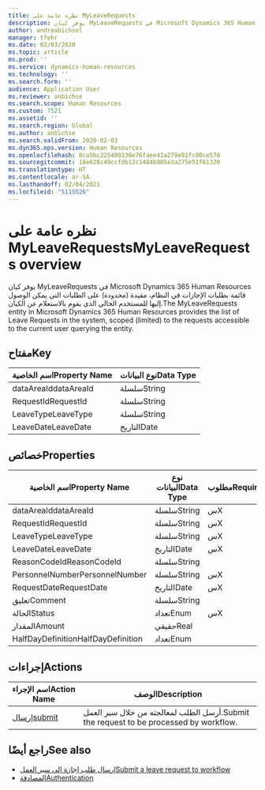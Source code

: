 ```yaml
---
title: نظره عامة على MyLeaveRequests
description: يوفر كيان MyLeaveRequests في Microsoft Dynamics 365 Human Resources قائمة بطلبات الإجازات في النظام، مقيدة (محدودة) على الطلبات التي يمكن الوصول إليها للمستخدم الحالي الذي يقوم بالاستعلام عن الكيان.
author: andreabichsel
manager: tfehr
ms.date: 02/03/2020
ms.topic: article
ms.prod: ''
ms.service: dynamics-human-resources
ms.technology: ''
ms.search.form: ''
audience: Application User
ms.reviewer: anbichse
ms.search.scope: Human Resources
ms.custom: 7521
ms.assetid: ''
ms.search.region: Global
ms.author: anbichse
ms.search.validFrom: 2020-02-03
ms.dyn365.ops.version: Human Resources
ms.openlocfilehash: 0ca5bc225400338e76faee41a279e91fc00ce570
ms.sourcegitcommit: 18e626c49ccfdb12c1484b985e3a275e51f61320
ms.translationtype: HT
ms.contentlocale: ar-SA
ms.lasthandoff: 02/04/2021
ms.locfileid: "5115526"
---
```

# <a name="myleaverequests-overview"></a><span data-ttu-id="b745c-103">نظره عامة على MyLeaveRequests</span><span class="sxs-lookup"><span data-stu-id="b745c-103">MyLeaveRequests overview</span></span>

<span data-ttu-id="b745c-104">يوفر كيان MyLeaveRequests في Microsoft Dynamics 365 Human Resources قائمة بطلبات الإجازات في النظام، مقيدة (محدودة) على الطلبات التي يمكن الوصول إليها للمستخدم الحالي الذي يقوم بالاستعلام عن الكيان.</span><span class="sxs-lookup"><span data-stu-id="b745c-104">The MyLeaveRequests entity in Microsoft Dynamics 365 Human Resources provides the list of Leave Requests in the system, scoped (limited) to the requests accessible to the current user querying the entity.</span></span>

## <a name="key"></a><span data-ttu-id="b745c-105">مفتاح</span><span class="sxs-lookup"><span data-stu-id="b745c-105">Key</span></span>

  | <span data-ttu-id="b745c-106">اسم الخاصية</span><span class="sxs-lookup"><span data-stu-id="b745c-106">Property Name</span></span> | <span data-ttu-id="b745c-107">نوع البيانات</span><span class="sxs-lookup"><span data-stu-id="b745c-107">Data Type</span></span> |
  |---------------|-----------|
  | <span data-ttu-id="b745c-108">dataAreaId</span><span class="sxs-lookup"><span data-stu-id="b745c-108">dataAreaId</span></span>    | <span data-ttu-id="b745c-109">سلسلة</span><span class="sxs-lookup"><span data-stu-id="b745c-109">String</span></span>    |
  | <span data-ttu-id="b745c-110">RequestId</span><span class="sxs-lookup"><span data-stu-id="b745c-110">RequestId</span></span>     | <span data-ttu-id="b745c-111">سلسلة</span><span class="sxs-lookup"><span data-stu-id="b745c-111">String</span></span>    |
  | <span data-ttu-id="b745c-112">LeaveType</span><span class="sxs-lookup"><span data-stu-id="b745c-112">LeaveType</span></span>     | <span data-ttu-id="b745c-113">سلسلة</span><span class="sxs-lookup"><span data-stu-id="b745c-113">String</span></span>    |
  | <span data-ttu-id="b745c-114">LeaveDate</span><span class="sxs-lookup"><span data-stu-id="b745c-114">LeaveDate</span></span>     | <span data-ttu-id="b745c-115">التاريخ</span><span class="sxs-lookup"><span data-stu-id="b745c-115">Date</span></span>      |
  
## <a name="properties"></a><span data-ttu-id="b745c-116">خصائص</span><span class="sxs-lookup"><span data-stu-id="b745c-116">Properties</span></span>

  | <span data-ttu-id="b745c-117">اسم الخاصية</span><span class="sxs-lookup"><span data-stu-id="b745c-117">Property Name</span></span>     | <span data-ttu-id="b745c-118">نوع البيانات</span><span class="sxs-lookup"><span data-stu-id="b745c-118">Data Type</span></span> | <span data-ttu-id="b745c-119">مطلوب</span><span class="sxs-lookup"><span data-stu-id="b745c-119">Required</span></span> |
  |-------------------|-----------|----------|
  | <span data-ttu-id="b745c-120">dataAreaId</span><span class="sxs-lookup"><span data-stu-id="b745c-120">dataAreaId</span></span>        | <span data-ttu-id="b745c-121">سلسلة</span><span class="sxs-lookup"><span data-stu-id="b745c-121">String</span></span>    | <span data-ttu-id="b745c-122">س</span><span class="sxs-lookup"><span data-stu-id="b745c-122">X</span></span>        |
  | <span data-ttu-id="b745c-123">RequestId</span><span class="sxs-lookup"><span data-stu-id="b745c-123">RequestId</span></span>         | <span data-ttu-id="b745c-124">سلسلة</span><span class="sxs-lookup"><span data-stu-id="b745c-124">String</span></span>    | <span data-ttu-id="b745c-125">س</span><span class="sxs-lookup"><span data-stu-id="b745c-125">X</span></span>        |
  | <span data-ttu-id="b745c-126">LeaveType</span><span class="sxs-lookup"><span data-stu-id="b745c-126">LeaveType</span></span>         | <span data-ttu-id="b745c-127">سلسلة</span><span class="sxs-lookup"><span data-stu-id="b745c-127">String</span></span>    | <span data-ttu-id="b745c-128">س</span><span class="sxs-lookup"><span data-stu-id="b745c-128">X</span></span>        |
  | <span data-ttu-id="b745c-129">LeaveDate</span><span class="sxs-lookup"><span data-stu-id="b745c-129">LeaveDate</span></span>         | <span data-ttu-id="b745c-130">التاريخ</span><span class="sxs-lookup"><span data-stu-id="b745c-130">Date</span></span>      | <span data-ttu-id="b745c-131">س</span><span class="sxs-lookup"><span data-stu-id="b745c-131">X</span></span>        |
  | <span data-ttu-id="b745c-132">ReasonCodeId</span><span class="sxs-lookup"><span data-stu-id="b745c-132">ReasonCodeId</span></span>      | <span data-ttu-id="b745c-133">سلسلة</span><span class="sxs-lookup"><span data-stu-id="b745c-133">String</span></span>    |          |
  | <span data-ttu-id="b745c-134">PersonnelNumber</span><span class="sxs-lookup"><span data-stu-id="b745c-134">PersonnelNumber</span></span>   | <span data-ttu-id="b745c-135">سلسلة</span><span class="sxs-lookup"><span data-stu-id="b745c-135">String</span></span>    | <span data-ttu-id="b745c-136">س</span><span class="sxs-lookup"><span data-stu-id="b745c-136">X</span></span>        |
  | <span data-ttu-id="b745c-137">RequestDate</span><span class="sxs-lookup"><span data-stu-id="b745c-137">RequestDate</span></span>       | <span data-ttu-id="b745c-138">التاريخ</span><span class="sxs-lookup"><span data-stu-id="b745c-138">Date</span></span>      | <span data-ttu-id="b745c-139">س</span><span class="sxs-lookup"><span data-stu-id="b745c-139">X</span></span>        |
  | <span data-ttu-id="b745c-140">تعليق</span><span class="sxs-lookup"><span data-stu-id="b745c-140">Comment</span></span>           | <span data-ttu-id="b745c-141">سلسلة</span><span class="sxs-lookup"><span data-stu-id="b745c-141">String</span></span>    |          |
  | <span data-ttu-id="b745c-142">الحالة</span><span class="sxs-lookup"><span data-stu-id="b745c-142">Status</span></span>            | <span data-ttu-id="b745c-143">تعداد</span><span class="sxs-lookup"><span data-stu-id="b745c-143">Enum</span></span>      | <span data-ttu-id="b745c-144">س</span><span class="sxs-lookup"><span data-stu-id="b745c-144">X</span></span>        |
  | <span data-ttu-id="b745c-145">‏‏المقدار</span><span class="sxs-lookup"><span data-stu-id="b745c-145">Amount</span></span>            | <span data-ttu-id="b745c-146">حقيقي</span><span class="sxs-lookup"><span data-stu-id="b745c-146">Real</span></span>      |          |
  | <span data-ttu-id="b745c-147">HalfDayDefinition</span><span class="sxs-lookup"><span data-stu-id="b745c-147">HalfDayDefinition</span></span> | <span data-ttu-id="b745c-148">تعداد</span><span class="sxs-lookup"><span data-stu-id="b745c-148">Enum</span></span>      |          |

## <a name="actions"></a><span data-ttu-id="b745c-149">إجراءات</span><span class="sxs-lookup"><span data-stu-id="b745c-149">Actions</span></span>

 | <span data-ttu-id="b745c-150">اسم الإجراء</span><span class="sxs-lookup"><span data-stu-id="b745c-150">Action Name</span></span>                               | <span data-ttu-id="b745c-151">‏‏الوصف</span><span class="sxs-lookup"><span data-stu-id="b745c-151">Description</span></span>                                     |
 |-------------------------------------------|-------------------------------------------------|
 | [<span data-ttu-id="b745c-152">إرسال</span><span class="sxs-lookup"><span data-stu-id="b745c-152">submit</span></span>](hr-developer-api-myleaverequests-submit.md)   | <span data-ttu-id="b745c-153">أرسل الطلب لمعالجته من خلال سير العمل.</span><span class="sxs-lookup"><span data-stu-id="b745c-153">Submit the request to be processed by workflow.</span></span> |

## <a name="see-also"></a><span data-ttu-id="b745c-154">راجع أيضًا</span><span class="sxs-lookup"><span data-stu-id="b745c-154">See also</span></span>

- [<span data-ttu-id="b745c-155">إرسال طلب إجازة إلى سير العمل</span><span class="sxs-lookup"><span data-stu-id="b745c-155">Submit a leave request to workflow</span></span>](hr-developer-api-myleaverequests-submit.md)
- [<span data-ttu-id="b745c-156">المصادقة</span><span class="sxs-lookup"><span data-stu-id="b745c-156">Authentication</span></span>](hr-developer-api-authentication.md)